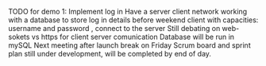 TODO for demo 1:
Implement log in 
Have a server client network working with a database to store log in details  before weekend 
client with capacities:   username and password  , connect to the server 
Still debating on web-sokets vs https for client server comunication
Database will be run in mySQL
Next meeting after launch break on Friday
Scrum board and sprint plan still under development, will be completed by end of day.
